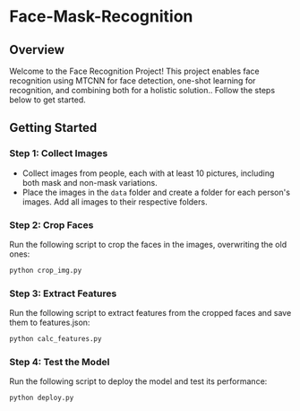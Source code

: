 # Face-Mask-Recognition

## Overview
Welcome to the Face Recognition Project! This project enables face recognition using MTCNN for face detection, one-shot learning for recognition, and combining both for a holistic solution.. Follow the steps below to get started.

## Getting Started

### Step 1: Collect Images

- Collect images from people, each with at least 10 pictures, including both mask and non-mask variations.
- Place the images in the `data` folder and create a folder for each person's images. Add all images to their respective folders.

### Step 2: Crop Faces

Run the following script to crop the faces in the images, overwriting the old ones:

```bash
python crop_img.py
```

### Step 3: Extract Features
Run the following script to extract features from the cropped faces and save them to features.json:

```bash
python calc_features.py
```

### Step 4: Test the Model
Run the following script to deploy the model and test its performance:

```bash
python deploy.py
```
